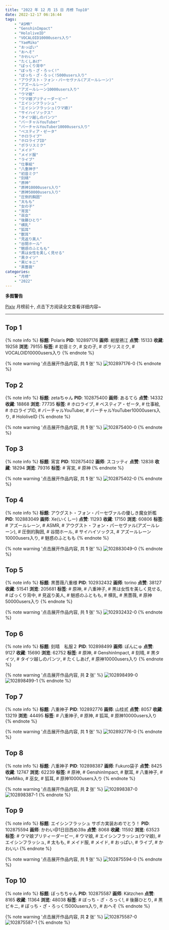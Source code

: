 ```yaml
---
title: "2022 年 12 月 15 日 月榜 Top10"
date: 2022-12-17 06:16:44
tags:
    - "ASMR"
    - "GenshinImpact"
    - "HololiveID"
    - "VOCALOID10000users入り"
    - "YaeMiko"
    - "おっぱい"
    - "おへそ"
    - "かわいい"
    - "たくしあげ"
    - "ぱっくり背中"
    - "ぼっち・ざ・ろっく!"
    - "ぼっち・ざ・ろっく!5000users入り"
    - "アウグスト・フォン・パーセヴァル(アズールレーン)"
    - "アズールレーン"
    - "アズールレーン10000users入り"
    - "ウマ娘"
    - "ウマ娘プリティーダービー"
    - "エイシンフラッシュ"
    - "エイシンフラッシュ(ウマ娘)"
    - "サイハイソックス"
    - "タイツ越しのパンツ"
    - "バーチャルYouTuber"
    - "バーチャルYouTuber10000users入り"
    - "ベスティア・ゼータ"
    - "ホロライブ"
    - "ホロライブID"
    - "ポラリスミク"
    - "メイド"
    - "メイド服"
    - "ライブ"
    - "仕事絵"
    - "八重神子"
    - "初音ミク"
    - "刻晴"
    - "原神"
    - "原神10000users入り"
    - "原神50000users入り"
    - "圧倒的胸囲"
    - "太もも"
    - "女の子"
    - "宵宮"
    - "巫女"
    - "後藤ひとり"
    - "横乳"
    - "狐耳"
    - "獸耳"
    - "見返り美人"
    - "谷間ホール"
    - "魅惑のふともも"
    - "黒は女性を美しく見せる"
    - "黒タイツ"
    - "黒ビキニ"
    - "黒薔薇"
categories:
    - "月榜"
    - "2022"
---
```


<i class="fa fa-triangle-exclamation"></i>**多图警告**<i class="fa fa-triangle-exclamation"></i>

[Pixiv](https://www.pixiv.net/) 月榜前十, 点击下方阅读全文查看详细内容~

<!-- more -->

---

## Top 1

{% note info %}
**标题**: Polaris
**PID**: 102897176 **画师**: 紺屋鴉江
**点赞**: 15133 **收藏**: 19258 **浏览**: 79155
**标签**: # 初音ミク, # 女の子, # ポラリスミク, # VOCALOID10000users入り
{% endnote %}

{% note warning '点击展开作品内容, 共 **1** 张' %}
![102897176-0](https://i.pixiv.re/img-original/img/2022/11/18/21/16/27/102897176_p0.jpg)
{% endnote %}

## Top 2

{% note info %}
**标题**: zetaちゃん
**PID**: 102875400 **画师**: あるてら
**点赞**: 14332 **收藏**: 18868 **浏览**: 77735
**标签**: # ホロライブ, # ベスティア・ゼータ, # 仕事絵, # ホロライブID, # バーチャルYouTuber, # バーチャルYouTuber10000users入り, # HololiveID
{% endnote %}

{% note warning '点击展开作品内容, 共 **1** 张' %}
![102875400-0](https://i.pixiv.re/img-original/img/2022/11/18/00/00/10/102875400_p0.png)
{% endnote %}

## Top 3

{% note info %}
**标题**: 宵宮
**PID**: 102875402 **画师**: スコッティ
**点赞**: 12838 **收藏**: 18294 **浏览**: 79316
**标签**: # 宵宮, # 原神
{% endnote %}

{% note warning '点击展开作品内容, 共 **1** 张' %}
![102875402-0](https://i.pixiv.re/img-original/img/2022/11/18/00/00/10/102875402_p0.jpg)
{% endnote %}

## Top 4

{% note info %}
**标题**: アウグスト・フォン・パーセヴァルの優しき魔女折檻
**PID**: 102883049 **画师**: Xe(いくしー)
**点赞**: 11293 **收藏**: 17150 **浏览**: 60806
**标签**: # アズールレーン, # ASMR, # アウグスト・フォン・パーセヴァル(アズールレーン), # 圧倒的胸囲, # 谷間ホール, # サイハイソックス, # アズールレーン10000users入り, # 魅惑のふともも
{% endnote %}

{% note warning '点击展开作品内容, 共 **1** 张' %}
![102883049-0](https://i.pixiv.re/img-original/img/2022/11/18/09/46/00/102883049_p0.jpg)
{% endnote %}

## Top 5

{% note info %}
**标题**: 黒薔薇八重様
**PID**: 102932432 **画师**: torino
**点赞**: 38127 **收藏**: 51541 **浏览**: 205681
**标签**: # 原神, # 八重神子, # 黒は女性を美しく見せる, # ぱっくり背中, # 見返り美人, # 魅惑のふともも, # 横乳, # 黒薔薇, # 原神50000users入り
{% endnote %}

{% note warning '点击展开作品内容, 共 **1** 张' %}
![102932432-0](https://i.pixiv.re/img-original/img/2022/11/20/00/00/11/102932432_p0.jpg)
{% endnote %}

## Top 6

{% note info %}
**标题**: 刻晴　私服２
**PID**: 102898499 **画师**: ぽんにゅ
**点赞**: 9127 **收藏**: 15690 **浏览**: 62752
**标签**: # 原神, # GenshinImpact, # 刻晴, # 黒タイツ, # タイツ越しのパンツ, # たくしあげ, # 原神10000users入り
{% endnote %}

{% note warning '点击展开作品内容, 共 **2** 张' %}
![102898499-0](https://i.pixiv.re/img-original/img/2022/11/18/22/00/03/102898499_p0.jpg)
![102898499-1](https://i.pixiv.re/img-original/img/2022/11/18/22/00/03/102898499_p1.jpg)
{% endnote %}

## Top 7

{% note info %}
**标题**: 八重神子
**PID**: 102892776 **画师**: 山桂贰
**点赞**: 8057 **收藏**: 13219 **浏览**: 44495
**标签**: # 八重神子, # 原神, # 狐耳, # 原神10000users入り
{% endnote %}

{% note warning '点击展开作品内容, 共 **1** 张' %}
![102892776-0](https://i.pixiv.re/img-original/img/2022/11/18/18/37/26/102892776_p0.jpg)
{% endnote %}

## Top 8

{% note info %}
**标题**: 八重神子
**PID**: 102898387 **画师**: Fukuro袋子
**点赞**: 8425 **收藏**: 12747 **浏览**: 62239
**标签**: # 原神, # GenshinImpact, # 獸耳, # 八重神子, # YaeMiko, # 巫女, # 狐耳, # 原神10000users入り
{% endnote %}

{% note warning '点击展开作品内容, 共 **2** 张' %}
![102898387-0](https://i.pixiv.re/img-original/img/2022/11/18/21/56/58/102898387_p0.jpg)
![102898387-1](https://i.pixiv.re/img-original/img/2022/11/18/21/56/58/102898387_p1.jpg)
{% endnote %}

## Top 9

{% note info %}
**标题**: エイシンフラッシュ サポカ実装おめでとう！
**PID**: 102875594 **画师**: かわい@1日目西め39a
**点赞**: 8068 **收藏**: 11592 **浏览**: 63523
**标签**: # ウマ娘プリティーダービー, # ウマ娘, # エイシンフラッシュ(ウマ娘), # エイシンフラッシュ, # 太もも, # メイド服, # メイド, # おっぱい, # ライブ, # かわいい
{% endnote %}

{% note warning '点击展开作品内容, 共 **1** 张' %}
![102875594-0](https://i.pixiv.re/img-original/img/2022/11/18/00/01/17/102875594_p0.jpg)
{% endnote %}

## Top 10

{% note info %}
**标题**: ぼっちちゃん
**PID**: 102875587 **画师**: Kätzchen
**点赞**: 8165 **收藏**: 11364 **浏览**: 48038
**标签**: # ぼっち・ざ・ろっく!, # 後藤ひとり, # 黒ビキニ, # ぼっち・ざ・ろっく!5000users入り, # おへそ
{% endnote %}

{% note warning '点击展开作品内容, 共 **2** 张' %}
![102875587-0](https://i.pixiv.re/img-original/img/2022/11/22/23/22/34/102875587_p0.png)
![102875587-1](https://i.pixiv.re/img-original/img/2022/11/22/23/22/34/102875587_p1.png)
{% endnote %}
